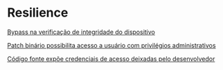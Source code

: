 # Resilience

[Bypass na verificação de integridade do dispositivo](Resilience/Bypass_na_verificação_de_integridade_do_dispositivo.md)

[Patch binário possibilita acesso a usuário com privilégios administrativos](Resilience/Patch_binário_possibilita_acesso_a_usuário_com_privilégios_administrativos.md)

[Código fonte expõe credenciais de acesso deixadas pelo desenvolvedor](Resilience/Código_fonte_expõe_credenciais_de_acesso_deixadas_pelo_desenvolvedor.md)
